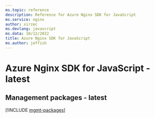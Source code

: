 ```yaml
---
ms.topic: reference
description: Reference for Azure Nginx SDK for JavaScript
ms.service: nginx
author: xirzec
ms.devlang: javascript
ms.data: 10/12/2022
title: Azure Nginx SDK for JavaScript
ms.author: jeffish
---
```

# Azure Nginx SDK for JavaScript - latest

## Management packages - latest
[!INCLUDE [mgmt-packages](nginx-mgmt-index.md)]